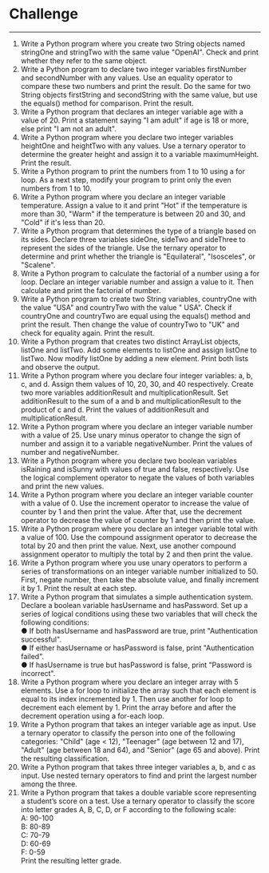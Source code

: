 # Challenge

---

1. Write a Python program where you create two String objects named stringOne and stringTwo with the same value "OpenAI".
   Check and print whether they refer to the same object.<br />
2. Write a Python program to declare two integer variables firstNumber and secondNumber with any values. Use an equality
   operator to compare these two numbers and print the result. Do the same for two String objects firstString and
   secondString with the same value, but use the equals() method for comparison. Print the result.<br />
3. Write a Python program that declares an integer variable age with a value of 20. Print a statement saying "I am adult"
   if age is 18 or more, else print "I am not an adult".<br />
4. Write a Python program where you declare two integer variables heightOne and heightTwo with any values. Use a ternary
   operator to determine the greater height and assign it to a variable maximumHeight. Print the result.<br />
5. Write a Python program to print the numbers from 1 to 10 using a for loop. As a next step, modify your program to print
   only the even numbers from 1 to 10.<br />
6. Write a Python program where you declare an integer variable temperature. Assign a value to it and print "Hot" if the
   temperature is more than 30, "Warm" if the temperature is between 20 and 30, and "Cold" if it's less than 20.<br />
7. Write a Python program that determines the type of a triangle based on its sides. Declare three variables sideOne,
   sideTwo and sideThree to represent the sides of the triangle. Use the ternary operator to determine and print whether
   the triangle is "Equilateral", "Isosceles", or "Scalene".<br />
8. Write a Python program to calculate the factorial of a number using a for loop. Declare an integer variable number and
   assign a value to it. Then calculate and print the factorial of number.<br />
9. Write a Python program to create two String variables, countryOne with the value "USA" and countryTwo with the value "
   USA". Check if countryOne and countryTwo are equal using the equals() method and print the result. Then change the
   value of countryTwo to "UK" and check for equality again. Print the result.<br />
10. Write a Python program that creates two distinct ArrayList objects, listOne and listTwo. Add some elements to listOne
    and assign listOne to listTwo. Now modify listOne by adding a new element. Print both lists and observe the
    output.<br />
11. Write a Python program where you declare four integer variables: a, b, c, and d. Assign them values of 10, 20, 30, and
    40 respectively. Create two more variables additionResult and multiplicationResult. Set additionResult to the sum of
    a and b and multiplicationResult to the product of c and d. Print the values of additionResult and
    multiplicationResult.<br />
12. Write a Python program where you declare an integer variable number with a value of 25. Use unary minus operator to
    change the sign of number and assign it to a variable negativeNumber. Print the values of number and
    negativeNumber.<br />
13. Write a Python program where you declare two boolean variables isRaining and isSunny with values of true and false,
    respectively. Use the logical complement operator to negate the values of both variables and print the new
    values.<br />
14. Write a Python program where you declare an integer variable counter with a value of 0. Use the increment operator to
    increase the value of counter by 1 and then print the value. After that, use the decrement operator to decrease the
    value of counter by 1 and then print the value.<br />
15. Write a Python program where you declare an integer variable total with a value of 100. Use the compound assignment
    operator to decrease the total by 20 and then print the value. Next, use another compound assignment operator to
    multiply the total by 2 and then print the value.<br />
16. Write a Python program where you use unary operators to perform a series of transformations on an integer variable
    number initialized to 50. First, negate number, then take the absolute value, and finally increment it by 1. Print
    the result at each step.<br />
17. Write a Python program that simulates a simple authentication system. Declare a boolean variable hasUsername and
    hasPassword. Set up a series of logical conditions using these two variables that will check the following
    conditions:<br />
    ● If both hasUsername and hasPassword are true, print "Authentication successful".<br />
    ● If either hasUsername or hasPassword is false, print "Authentication failed".<br />
    ● If hasUsername is true but hasPassword is false, print "Password is incorrect".<br />
18. Write a Python program where you declare an integer array with 5 elements. Use a for loop to initialize the array such
    that each element is equal to its index incremented by 1. Then use another for loop to decrement each element by 1.
    Print the array before and after the decrement operation using a for-each loop.<br />
18. Write a Python program that takes an integer variable age as input. Use a ternary operator to classify the person into
    one of the following categories: "Child" (age < 12), "Teenager" (age between 12 and 17), "Adult" (age between 18 and
    64), and "Senior" (age 65 and above). Print the resulting classification.<br />
19. Write a Python program that takes three integer variables a, b, and c as input. Use nested ternary operators to find
    and print the largest number among the three.<br />
20. Write a Python program that takes a double variable score representing a student’s score on a test. Use a ternary
    operator to classify the score into letter grades A, B, C, D, or F according to the following scale:<br />
    A: 90-100 <br />
    B: 80-89 <br />
    C: 70-79 <br />
    D: 60-69 <br />
    F: 0-59 <br />
    Print the resulting letter grade.